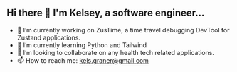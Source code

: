## Hi there 👋 I'm Kelsey, a software engineer...
<!--
**kels-graner/kels-graner** is a ✨ _special_ ✨ repository because its `README.md` (this file) appears on your GitHub profile.
-->

- 🔭 I’m currently working on ZusTime, a time travel debugging DevTool for Zustand applications.
- 🌱 I’m currently learning Python and Tailwind
- 👯 I’m looking to collaborate on any health tech related applications.
- 📫 How to reach me: kels.graner@gmail.com

